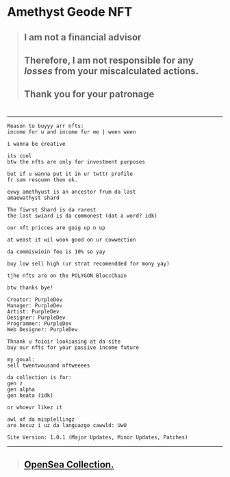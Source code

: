 # **Amethyst Geode NFT**
> ## I am **not a financial advisor**
> ## **Therefore**, I am not responsible for any *losses* from **your miscalculated actions.**
> ## **Thank you** for your patronage
> #
---

```
Reason to buyyy arr nfts:
income for u and income fur me | ween ween

i wanna be creative

its cool
btw the nfts are only for investment purposes

but if u wanna put it in ur twttr profile
fr som resoumn then ok.

evwy amethyust is an ancestor frum da last
amaewathyst shard

The fiwrst Shard is da rarest
the last swiard is da commonest (dat a word? idk)

our nft pricces are goig up n up

at weast it wil wook good on ur cowwection

da commiswioin fee is 10% so yay

buy low sell high (ur strat recomendded for mony yay)

tjhe nfts are on the POLYGON BloccChain

btw thanks bye!
```
```
Creator: PurpleDev
Manager: PurpleDev
Artist: PurpleDev
Designer: PurpleDev
Programmer: PurpleDev
Web Designer: PurpleDev
```
```
Thnank u foioir lookiasing at da site
buy our nfts for your passive income future
```
```
my goual:
sell twentwousand nftweeees
```
```
da collection is for:
gen z
gen alpha
gen beata (idk)

or whoevr likez it
```
```
awl of da misplellingz
are becuz i uz da languazge cawwld: UwO
```
```
Site Version: 1.0.1 (Major Updates, Minor Updates, Patches)
```
---
> ## [OpenSea Collection](https://opensea.io/collection/amethystgeode)[.]()
